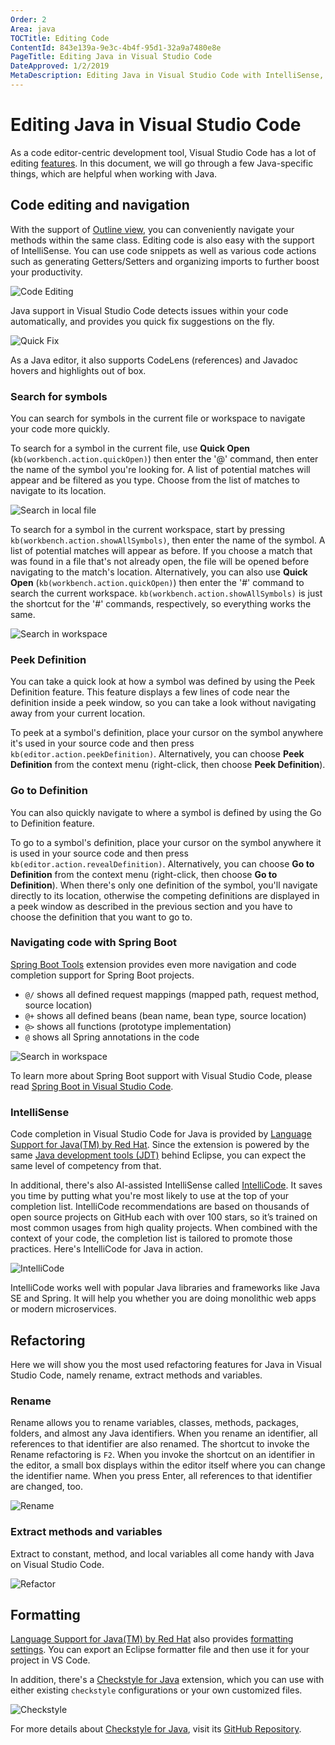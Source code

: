 ```yaml
---
Order: 2
Area: java
TOCTitle: Editing Code
ContentId: 843e139a-9e3c-4b4f-95d1-32a9a7480e8e
PageTitle: Editing Java in Visual Studio Code
DateApproved: 1/2/2019
MetaDescription: Editing Java in Visual Studio Code with IntelliSense, Refactoring and Formatting.
---
```

# Editing Java in Visual Studio Code

As a code editor-centric development tool, Visual Studio Code has a lot of editing [features](/docs/editor/codebasics.md). In this document, we will go through a few Java-specific things, which are helpful when working with Java.

## Code editing and navigation

With the support of [Outline view](/docs/getstarted/userinterface.md#outline-view), you can conveniently navigate your methods within the same class. Editing code is also easy with the support of IntelliSense. You can use code snippets as well as various code actions such as generating Getters/Setters and organizing imports to further boost your productivity.

![Code Editing](images/java-editing/code-editing.gif)

Java support in Visual Studio Code detects issues within your code automatically, and provides you quick fix suggestions on the fly.

![Quick Fix](images/java-editing/quick-fix.gif)

As a Java editor, it also supports CodeLens (references) and Javadoc hovers and highlights out of box.

### Search for symbols

You can search for symbols in the current file or workspace to navigate your code more quickly.

To search for a symbol in the current file, use __Quick Open__ (`kb(workbench.action.quickOpen)`) then enter the '@' command, then enter the name of the symbol you're looking for. A list of potential matches will appear and be filtered as you type. Choose from the list of matches to navigate to its location.

![Search in local file](images/java-editing/search-in-file.gif)

To search for a symbol in the current workspace, start by pressing `kb(workbench.action.showAllSymbols)`, then enter the name of the symbol. A list of potential matches will appear as before. If you choose a match that was found in a file that's not already open, the file will be opened before navigating to the match's location. Alternatively, you can also use  __Quick Open__ (`kb(workbench.action.quickOpen)`) then enter the '#' command to search the current workspace. `kb(workbench.action.showAllSymbols)` is just the shortcut for the '#' commands, respectively, so everything works the same.

![Search in workspace](images/java-editing/search-in-workspace.gif)

### Peek Definition

You can take a quick look at how a symbol was defined by using the Peek Definition feature. This feature displays a few lines of code near the definition inside a peek window, so you can take a look without navigating away from your current location.

To peek at a symbol's definition, place your cursor on the symbol anywhere it's used in your source code and then press `kb(editor.action.peekDefinition)`. Alternatively, you can choose __Peek Definition__ from the context menu (right-click, then choose __Peek Definition__).

### Go to Definition

You can also quickly navigate to where a symbol is defined by using the Go to Definition feature.

To go to a symbol's definition, place your cursor on the symbol anywhere it is used in your source code and then press `kb(editor.action.revealDefinition)`. Alternatively, you can choose __Go to Definition__ from the context menu (right-click, then choose __Go to Definition__). When there's only one definition of the symbol, you'll navigate directly to its location, otherwise the competing definitions are displayed in a peek window as described in the previous section and you have to choose the definition that you want to go to.

### Navigating code with Spring Boot

[Spring Boot Tools](https://marketplace.visualstudio.com/items?itemName=Pivotal.vscode-spring-boot) extension provides even more navigation and code completion support for Spring Boot projects.

* `@/` shows all defined request mappings (mapped path, request method, source location)
* `@+` shows all defined beans (bean name, bean type, source location)
* `@>` shows all functions (prototype implementation)
* `@` shows all Spring annotations in the code

![Search in workspace](images/java-editing/spring-navigation.png)

To learn more about Spring Boot support with Visual Studio Code, please read [Spring Boot in Visual Studio Code](/docs/java/java-spring-boot.md).

### IntelliSense

Code completion in Visual Studio Code for Java is provided by [Language Support for Java(TM) by Red Hat](https://marketplace.visualstudio.com/items?itemName=redhat.java). Since the extension is powered by the same [Java development tools (JDT)](https://www.eclipse.org/jdt/) behind Eclipse, you can expect the same level of competency from that.

In additional, there's also AI-assisted IntelliSense called [IntelliCode](https://visualstudio.microsoft.com/services/intellicode/). It saves you time by putting what you're most likely to use at the top of your completion list. IntelliCode recommendations are based on thousands of open source projects on GitHub each with over 100 stars, so it’s trained on most common usages from high quality projects. When combined with the context of your code, the completion list is tailored to promote those practices. Here's IntelliCode for Java in action.

![IntelliCode](images/java-editing/intellicode.gif)

IntelliCode works well with popular Java libraries and frameworks like Java SE and Spring. It will help you whether you are doing monolithic web apps or modern microservices.

## Refactoring

Here we will show you the most used refactoring features for Java in Visual Studio Code, namely rename, extract methods and variables.

### Rename

Rename allows you to rename variables, classes, methods, packages, folders, and almost any Java identifiers. When you rename an identifier, all references to that identifier are also renamed. The shortcut to invoke the Rename refactoring is `F2`. When you invoke the shortcut on an identifier in the editor, a small box displays within the editor itself where you can change the identifier name. When you press Enter, all references to that identifier are changed, too.

![Rename](images/java-editing/rename.gif)

### Extract methods and variables

Extract to constant, method, and local variables all come handy with Java on Visual Studio Code.

![Refactor](images/java-editing/refactor.gif)

## Formatting

[Language Support for Java(TM) by Red Hat](https://marketplace.visualstudio.com/items?itemName=redhat.java) also provides [formatting settings](https://github.com/redhat-developer/vscode-java/wiki/Formatter-settings). You can export an Eclipse formatter file and then use it for your project in VS Code.

In addition, there's a [Checkstyle for Java](https://marketplace.visualstudio.com/items?itemName=shengchen.vscode-checkstyle) extension, which you can use with either existing `checkstyle` configurations or your own customized files.

![Checkstyle](images/java-editing/checkstyle.gif)

For more details about [Checkstyle for Java](https://marketplace.visualstudio.com/items?itemName=shengchen.vscode-checkstyle), visit its [GitHub Repository](https://github.com/jdneo/vscode-checkstyle).
